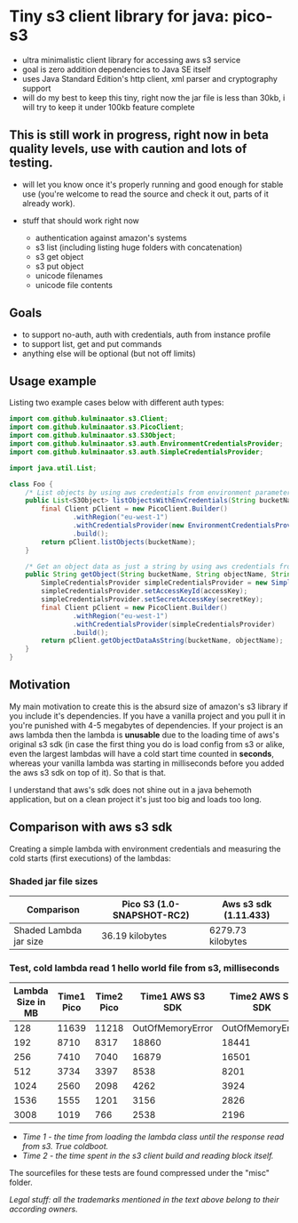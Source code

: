 # Tiny s3 client library for java: pico-s3
* ultra minimalistic client library for accessing aws s3 service
* goal is zero addition dependencies to Java SE itself
* uses Java Standard Edition's http client, xml parser and cryptography support
* will do my best to keep this tiny, right now the jar file is less than 30kb, i will try to keep it under 100kb feature complete

## This is still work in progress, right now in beta quality levels, use with caution and lots of testing.
* will let you know once it's properly running and good enough for stable use (you're welcome to read the source
and check it out, parts of it already work).

* stuff that should work right now
  * authentication against amazon's systems
  * s3 list (including listing huge folders with concatenation)
  * s3 get object
  * s3 put object
  * unicode filenames
  * unicode file contents

## Goals
* to support no-auth, auth with credentials, auth from instance profile
* to support list, get and put commands
* anything else will be optional (but not off limits)

## Usage example
Listing two example cases below with different auth types:
```java
import com.github.kulminaator.s3.Client;
import com.github.kulminaator.s3.PicoClient;
import com.github.kulminaator.s3.S3Object;
import com.github.kulminaator.s3.auth.EnvironmentCredentialsProvider;
import com.github.kulminaator.s3.auth.SimpleCredentialsProvider;

import java.util.List;

class Foo {
    /* List objects by using aws credentials from environment parameters */
    public List<S3Object> listObjectsWithEnvCredentials(String bucketName) {
        final Client pClient = new PicoClient.Builder()
                .withRegion("eu-west-1")
                .withCredentialsProvider(new EnvironmentCredentialsProvider())
                .build();
        return pClient.listObjects(bucketName);
    }

    /* Get an object data as just a string by using aws credentials from method parameters */
    public String getObject(String bucketName, String objectName, String accessKey, String secretKey) {
        SimpleCredentialsProvider simpleCredentialsProvider = new SimpleCredentialsProvider();
        simpleCredentialsProvider.setAccessKeyId(accessKey);
        simpleCredentialsProvider.setSecretAccessKey(secretKey);
        final Client pClient = new PicoClient.Builder()
                .withRegion("eu-west-1")
                .withCredentialsProvider(simpleCredentialsProvider)
                .build();
        return pClient.getObjectDataAsString(bucketName, objectName);
    }
}
```

## Motivation
My main motivation to create this is the absurd size of amazon's s3 library if you include it's dependencies. If you 
have a vanilla project and you pull it in you're punished with 4-5 megabytes of dependencies. If your project is an aws 
lambda then the lambda is **unusable** due to the loading time of aws's original s3 sdk (in case the first thing you 
do is load config from s3 or alike, even the largest lambdas will have a cold start time counted in **seconds**, 
whereas your vanilla lambda was starting in milliseconds before you added the aws s3 sdk on top of it). So that is that. 

I understand that aws's sdk does not shine out in a java behemoth application, but on a clean project it's just too big 
and loads too long.

## Comparison with aws s3 sdk
Creating a simple lambda with environment credentials and measuring the cold starts (first executions) of the lambdas:

### Shaded jar file sizes ###

| Comparison           | Pico S3 (1.0-SNAPSHOT-RC2) | Aws s3 sdk (1.11.433)    |
| ---------------------|----------------------------|--------------------------|
|Shaded Lambda jar size|             36.19 kilobytes|         6279.73 kilobytes|
				
### Test, cold lambda read 1 hello world file from s3, milliseconds	###

|Lambda Size in MB |Time1 Pico|Time2 Pico|Time1 AWS S3 SDK|Time2 AWS S3 SDK|
|------------------|--------|--------|--------|--------|
|128|11639|11218|OutOfMemoryError|OutOfMemoryError|
|192|8710|8317|18860|18441|
|256|7410|7040|16879|16501|
|512|3734|3397|8538|8201|
|1024|2560|2098|4262|3924|
|1536|1555|1201|3156|2826|
|3008|1019|766|2538|2196|

* *Time 1 - the time from loading the lambda class until the response read from s3. True coldboot.*
* *Time 2 - the time spent in the s3 client build and reading block itself.*

The sourcefiles for these tests are found compressed under the "misc" folder.

_Legal stuff: all the trademarks mentioned in the text above belong to their according owners._
